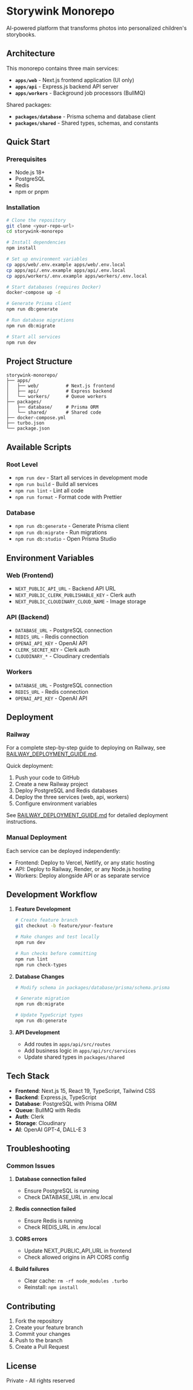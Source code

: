 # Storywink Monorepo

AI-powered platform that transforms photos into personalized children's storybooks.

## Architecture

This monorepo contains three main services:

- **`apps/web`** - Next.js frontend application (UI only)
- **`apps/api`** - Express.js backend API server
- **`apps/workers`** - Background job processors (BullMQ)

Shared packages:
- **`packages/database`** - Prisma schema and database client
- **`packages/shared`** - Shared types, schemas, and constants

## Quick Start

### Prerequisites
- Node.js 18+
- PostgreSQL
- Redis
- npm or pnpm

### Installation

```bash
# Clone the repository
git clone <your-repo-url>
cd storywink-monorepo

# Install dependencies
npm install

# Set up environment variables
cp apps/web/.env.example apps/web/.env.local
cp apps/api/.env.example apps/api/.env.local
cp apps/workers/.env.example apps/workers/.env.local

# Start databases (requires Docker)
docker-compose up -d

# Generate Prisma client
npm run db:generate

# Run database migrations
npm run db:migrate

# Start all services
npm run dev
```

## Project Structure

```
storywink-monorepo/
├── apps/
│   ├── web/          # Next.js frontend
│   ├── api/          # Express backend
│   └── workers/      # Queue workers
├── packages/
│   ├── database/     # Prisma ORM
│   └── shared/       # Shared code
├── docker-compose.yml
├── turbo.json
└── package.json
```

## Available Scripts

### Root Level
- `npm run dev` - Start all services in development mode
- `npm run build` - Build all services
- `npm run lint` - Lint all code
- `npm run format` - Format code with Prettier

### Database
- `npm run db:generate` - Generate Prisma client
- `npm run db:migrate` - Run migrations
- `npm run db:studio` - Open Prisma Studio

## Environment Variables

### Web (Frontend)
- `NEXT_PUBLIC_API_URL` - Backend API URL
- `NEXT_PUBLIC_CLERK_PUBLISHABLE_KEY` - Clerk auth
- `NEXT_PUBLIC_CLOUDINARY_CLOUD_NAME` - Image storage

### API (Backend)
- `DATABASE_URL` - PostgreSQL connection
- `REDIS_URL` - Redis connection
- `OPENAI_API_KEY` - OpenAI API
- `CLERK_SECRET_KEY` - Clerk auth
- `CLOUDINARY_*` - Cloudinary credentials

### Workers
- `DATABASE_URL` - PostgreSQL connection
- `REDIS_URL` - Redis connection
- `OPENAI_API_KEY` - OpenAI API

## Deployment

### Railway

For a complete step-by-step guide to deploying on Railway, see [RAILWAY_DEPLOYMENT_GUIDE.md](./RAILWAY_DEPLOYMENT_GUIDE.md).

Quick deployment:
1. Push your code to GitHub
2. Create a new Railway project
3. Deploy PostgreSQL and Redis databases
4. Deploy the three services (web, api, workers)
5. Configure environment variables

See [RAILWAY_DEPLOYMENT_GUIDE.md](./RAILWAY_DEPLOYMENT_GUIDE.md) for detailed deployment instructions.

### Manual Deployment

Each service can be deployed independently:
- Frontend: Deploy to Vercel, Netlify, or any static hosting
- API: Deploy to Railway, Render, or any Node.js hosting
- Workers: Deploy alongside API or as separate service

## Development Workflow

1. **Feature Development**
   ```bash
   # Create feature branch
   git checkout -b feature/your-feature
   
   # Make changes and test locally
   npm run dev
   
   # Run checks before committing
   npm run lint
   npm run check-types
   ```

2. **Database Changes**
   ```bash
   # Modify schema in packages/database/prisma/schema.prisma
   
   # Generate migration
   npm run db:migrate
   
   # Update TypeScript types
   npm run db:generate
   ```

3. **API Development**
   - Add routes in `apps/api/src/routes`
   - Add business logic in `apps/api/src/services`
   - Update shared types in `packages/shared`

## Tech Stack

- **Frontend**: Next.js 15, React 19, TypeScript, Tailwind CSS
- **Backend**: Express.js, TypeScript
- **Database**: PostgreSQL with Prisma ORM
- **Queue**: BullMQ with Redis
- **Auth**: Clerk
- **Storage**: Cloudinary
- **AI**: OpenAI GPT-4, DALL-E 3

## Troubleshooting

### Common Issues

1. **Database connection failed**
   - Ensure PostgreSQL is running
   - Check DATABASE_URL in .env.local

2. **Redis connection failed**
   - Ensure Redis is running
   - Check REDIS_URL in .env.local

3. **CORS errors**
   - Update NEXT_PUBLIC_API_URL in frontend
   - Check allowed origins in API CORS config

4. **Build failures**
   - Clear cache: `rm -rf node_modules .turbo`
   - Reinstall: `npm install`

## Contributing

1. Fork the repository
2. Create your feature branch
3. Commit your changes
4. Push to the branch
5. Create a Pull Request

## License

Private - All rights reserved
